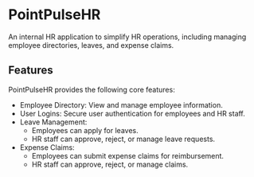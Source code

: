 # PointPulseHR
An internal HR application to simplify HR operations, including managing employee directories, leaves, and expense claims.


## Features
PointPulseHR provides the following core features:

- Employee Directory: View and manage employee information.
- User Logins: Secure user authentication for employees and HR staff.
- Leave Management:
  - Employees can apply for leaves.
  - HR staff can approve, reject, or manage leave requests.
- Expense Claims:
  - Employees can submit expense claims for reimbursement.
  - HR staff can approve, reject, or manage claims.
